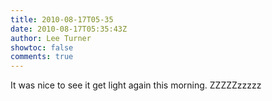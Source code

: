 ```yaml
---
title: 2010-08-17T05-35
date: 2010-08-17T05:35:43Z
author: Lee Turner
showtoc: false
comments: true
---
```


It was nice to see it get light again this morning.  ZZZZZzzzzz

